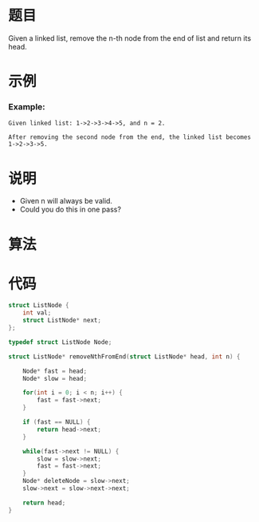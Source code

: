 # 题目

Given a linked list, remove the n-th node from the end of list and return its head.



# 示例

### Example:

```
Given linked list: 1->2->3->4->5, and n = 2.

After removing the second node from the end, the linked list becomes 1->2->3->5.
```



# 说明

- Given n will always be valid.
- Could you do this in one pass?



# 算法





# 代码

```c
struct ListNode {
    int val;
    struct ListNode* next;
};

typedef struct ListNode Node;

struct ListNode* removeNthFromEnd(struct ListNode* head, int n) {

    Node* fast = head;
    Node* slow = head;

    for(int i = 0; i < n; i++) {
        fast = fast->next;
    }

    if (fast == NULL) {
        return head->next;
    }

    while(fast->next != NULL) {
        slow = slow->next;
        fast = fast->next;
    }
    Node* deleteNode = slow->next;
    slow->next = slow->next->next;

    return head;
}
```

